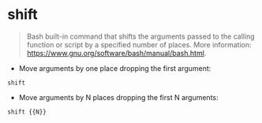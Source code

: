 # shift

> Bash built-in command that shifts the arguments passed to the calling function or script by a specified number of places.
> More information: <https://www.gnu.org/software/bash/manual/bash.html>.

- Move arguments by one place dropping the first argument:

`shift`

- Move arguments by N places dropping the first N arguments:

`shift {{N}}`
